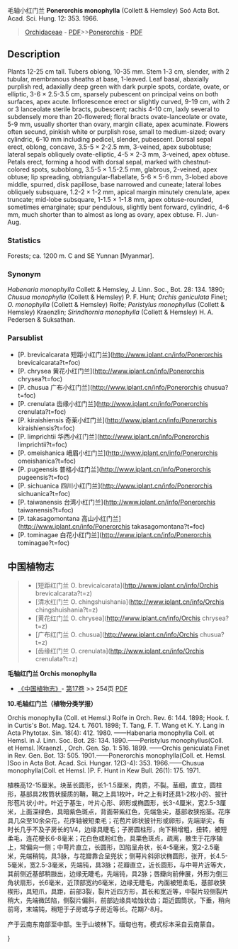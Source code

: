 毛轴小红门兰 **Ponerorchis monophylla** (Collett & Hemsley) Soó Acta Bot. Acad. Sci. Hung. 12: 353. 1966.

> [Orchidaceae](http://www.iplant.cn/info/Orchidaceae?t=foc) - [PDF](http://www.iplant.cn/foc/pdf/Orchidaceae.pdf)>>[Ponerorchis](http://www.iplant.cn/info/Ponerorchis?t=foc) - [PDF](http://www.iplant.cn/foc/pdf/Ponerorchis.pdf)

## Description

Plants 12-25 cm tall. Tubers oblong, 10-35 mm. Stem 1-3 cm, slender, with 2 tubular, membranous sheaths at base, 1-leaved. Leaf basal, abaxially purplish red, adaxially deep green with dark purple spots, cordate, ovate, or elliptic, 3-6 × 2.5-3.5 cm, sparsely pubescent on principal veins on both surfaces, apex acute. Inflorescence erect or slightly curved, 9-19 cm, with 2 or 3 lanceolate sterile bracts, pubescent; rachis 4-10 cm, laxly several to subdensely more than 20-flowered; floral bracts ovate-lanceolate or ovate, 5-9 mm, usually shorter than ovary, margin ciliate, apex acuminate. Flowers often secund, pinkish white or purplish rose, small to medium-sized; ovary cylindric, 6-10 mm including pedicel, slender, pubescent. Dorsal sepal erect, oblong, concave, 3.5-5 × 2-2.5 mm, 3-veined, apex subobtuse; lateral sepals obliquely ovate-elliptic, 4-5 × 2-3 mm, 3-veined, apex obtuse. Petals erect, forming a hood with dorsal sepal, marked with chestnut-colored spots, suboblong, 3.5-5 × 1.5-2.5 mm, glabrous, 2-veined, apex obtuse; lip spreading, obtriangular-flabellate, 5-6 × 5-6 mm, 3-lobed above middle, spurred, disk papillose, base narrowed and cuneate; lateral lobes obliquely subsquare, 1.2-2 × 1-2 mm, apical margin minutely crenulate, apex truncate; mid-lobe subsquare, 1-1.5 × 1-1.8 mm, apex obtuse-rounded, sometimes emarginate; spur pendulous, slightly bent forward, cylindric, 4-6 mm, much shorter than to almost as long as ovary, apex obtuse. Fl. Jun-Aug.

### Statistics
Forests; ca. 1200 m. C and SE Yunnan [Myanmar].

### Synonym
*Habenaria monophylla* Collett & Hemsley, J. Linn. Soc., Bot. 28: 134. 1890; *Chusua monophylla* (Collett & Hemsley) P. F. Hunt; *Orchis geniculata* Finet; *O. monophylla* (Collett & Hemsley) Rolfe; *Peristylus monophyllus* (Collett & Hemsley) Kraenzlin; *Sirindhornia monophylla* (Collett & Hemsley) H. A. Pedersen & Suksathan.

### Parsublist

* [P.  brevicalcarata  短距小红门兰](http://www.iplant.cn/info/Ponerorchis brevicalcarata?t=foc)
* [P.  chrysea  黄花小红门兰](http://www.iplant.cn/info/Ponerorchis chrysea?t=foc)
* [P.  chusua  广布小红门兰](http://www.iplant.cn/info/Ponerorchis chusua?t=foc)
* [P.  crenulata  齿缘小红门兰](http://www.iplant.cn/info/Ponerorchis crenulata?t=foc)
* [P.  kiraishiensis  奇莱小红门兰](http://www.iplant.cn/info/Ponerorchis kiraishiensis?t=foc)
* [P.  limprichtii  华西小红门兰](http://www.iplant.cn/info/Ponerorchis limprichtii?t=foc)
* [P.  omeishanica  峨眉小红门兰](http://www.iplant.cn/info/Ponerorchis omeishanica?t=foc)
* [P.  pugeensis  普格小红门兰](http://www.iplant.cn/info/Ponerorchis pugeensis?t=foc)
* [P.  sichuanica  四川小红门兰](http://www.iplant.cn/info/Ponerorchis sichuanica?t=foc)
* [P.  taiwanensis  台湾小红门兰](http://www.iplant.cn/info/Ponerorchis taiwanensis?t=foc)
* [P.  takasagomontana  高山小红门兰](http://www.iplant.cn/info/Ponerorchis takasagomontana?t=foc)
* [P.  tominagae  白花小红门兰](http://www.iplant.cn/info/Ponerorchis tominagae?t=foc)

## 中国植物志

> * [短距红门兰  O.  brevicalcarata](http://www.iplant.cn/info/Orchis brevicalcarata?t=z)
> * [清水红门兰  O.  chingshuishania](http://www.iplant.cn/info/Orchis chingshuishania?t=z)
> * [黄花红门兰  O.  chrysea](http://www.iplant.cn/info/Orchis chrysea?t=z)
> * [广布红门兰  O.  chusua](http://www.iplant.cn/info/Orchis chusua?t=z)
> * [齿缘红门兰  O.  crenulata](http://www.iplant.cn/info/Orchis crenulata?t=z)

**毛轴红门兰 Orchis monophylla**

* [《中国植物志》](http://www.iplant.cn/frps)- [第17卷](http://www.iplant.cn/frps/vol/17) >> 254页 [PDF](http://www.iplant.cn/frps/pdf/17/254.pdf)

**10.毛轴红门兰（植物分类学报）**

Orchis monophylla (Coll. et Hemsl.) Rolfe in Orch. Rev. 6: 144. 1898; Hook. f. in Curtis's Bot. Mag. 124. t. 7601. 1898; T. Tang, F. T. Wang et K. Y. Lang in Acta Phytotax. Sin. 18(4): 412. 1980. ——Habenaria monophylla Coll. et Hemsl. in J. Linn. Soc. Bot. 28: 134. 1890.——Peristylus monophyllus(Coll. et Hemsl. )Kraenzl. , Orch. Gen. Sp. 1: 516. 1899. ——Orchis geniculata Finet in Rev. Gen. Bot. 13: 505. 1901.——Ponerorchis monophylla(Coll. et. Hemsl. )Soo in Acta Bot. Acad. Sci. Hungar. 12(3-4): 353. 1966.——Chusua monophylla(Coll. et Hemsl. )P. F. Hunt in Kew Bull. 26(1): 175. 1971.

植株高12-15厘米。块茎长圆形，长1-1.5厘米，肉质，不裂。茎细，直立，圆柱形，基部具2枚筒状膜质的鞘，鞘之上具1枚叶，叶之上有时还具1-2枚小的、披针形苞片状小叶。叶近于基生，叶片心形、卵形或椭圆形，长3-4厘米，宽2.5-3厘米，上面深绿色，具暗紫色斑点，背面带紫红色，先端急尖，基部收狭抱茎。花序具几朵至10余朵花，花序轴被短柔毛；花苞片卵状披针形或卵形，先端渐尖，有时长几乎不及子房长的1/4，边缘具睫毛；子房圆柱形，向下稍增粗，扭转，被短柔毛，连花梗长6-8毫米；花白色或粉红色，具栗色斑点，疏离，散生于花序轴上，常偏向一侧；中萼片直立，长圆形，凹陷呈舟状，长4-5毫米，宽2-2.5毫米，先端稍钝，具3脉，与花瓣靠合呈兜状；侧萼片斜卵状椭圆形，张开，长4.5-5毫米，宽2.5-3毫米，先端钝，具3脉；花瓣直立，近长圆形，与中萼片近等大，其前侧近基部稍臌出，边缘无睫毛，先端钝，具2脉；唇瓣向前伸展，外形为倒三角状扇形，长6毫米，近顶部宽约6毫米，边缘无睫毛，内面被短柔毛，基部收狭楔形，具短爪，具距，前部3裂，裂片近四方形，其长和宽近等，中裂片较侧裂片稍大，先端微凹陷，侧裂片偏斜，前部边缘具啮蚀状齿；距近圆筒状，下垂，稍向前弯，末端钝，稍短于子房或与子房近等长。花期7-8月。

产于云南东南部至中部。生于山坡林下。缅甸也有。模式标本采自云南蒙自。

}